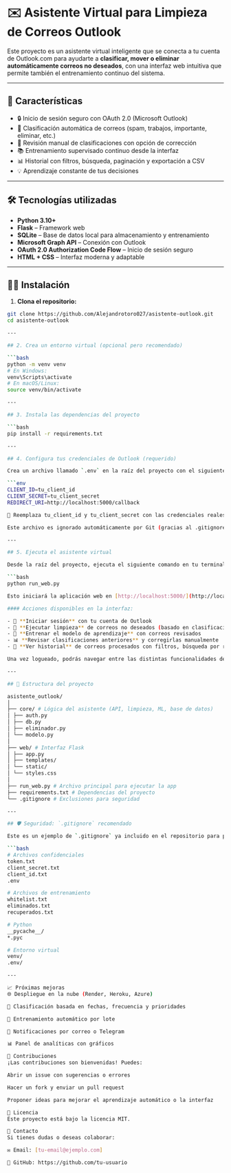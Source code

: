 # ✉️ Asistente Virtual para Limpieza de Correos Outlook

Este proyecto es un asistente virtual inteligente que se conecta a tu cuenta de Outlook.com para ayudarte a **clasificar, mover o eliminar automáticamente correos no deseados**, con una interfaz web intuitiva que permite también el entrenamiento continuo del sistema.

---

## 🚀 Características

- 🔒 Inicio de sesión seguro con OAuth 2.0 (Microsoft Outlook)
- 🧠 Clasificación automática de correos (spam, trabajos, importante, eliminar, etc.)
- 👀 Revisión manual de clasificaciones con opción de corrección
- 📚 Entrenamiento supervisado continuo desde la interfaz
- 📊 Historial con filtros, búsqueda, paginación y exportación a CSV
- 💡 Aprendizaje constante de tus decisiones

---

## 🛠️ Tecnologías utilizadas

- **Python 3.10+**
- **Flask** – Framework web
- **SQLite** – Base de datos local para almacenamiento y entrenamiento
- **Microsoft Graph API** – Conexión con Outlook
- **OAuth 2.0 Authorization Code Flow** – Inicio de sesión seguro
- **HTML + CSS** – Interfaz moderna y adaptable

---

## 🧑‍💻 Instalación

1. **Clona el repositorio:**

```bash
git clone https://github.com/Alejandrotoro027/asistente-outlook.git
cd asistente-outlook

---

## 2. Crea un entorno virtual (opcional pero recomendado)

```bash
python -m venv venv
# En Windows:
venv\Scripts\activate
# En macOS/Linux:
source venv/bin/activate

---

## 3. Instala las dependencias del proyecto

```bash
pip install -r requirements.txt

---

## 4. Configura tus credenciales de Outlook (requerido)

Crea un archivo llamado `.env` en la raíz del proyecto con el siguiente contenido:

```env
CLIENT_ID=tu_client_id
CLIENT_SECRET=tu_client_secret
REDIRECT_URI=http://localhost:5000/callback

🔐 Reemplaza tu_client_id y tu_client_secret con las credenciales reales de tu aplicación registrada en el Azure Portal, y asegúrate de que REDIRECT_URI coincida con la que configuraste (por ejemplo, http://localhost:5000/callback).

Este archivo es ignorado automáticamente por Git (gracias al .gitignore) y no se subirá al repositorio

---

## 5. Ejecuta el asistente virtual

Desde la raíz del proyecto, ejecuta el siguiente comando en tu terminal:

```bash
python run_web.py

Esto iniciará la aplicación web en [http://localhost:5000/](http://localhost:5000/).

#### Acciones disponibles en la interfaz:

- 🔑 **Iniciar sesión** con tu cuenta de Outlook  
- 🧹 **Ejecutar limpieza** de correos no deseados (basado en clasificación automática o manual)  
- 🧠 **Entrenar el modelo de aprendizaje** con correos revisados  
- 📊 **Revisar clasificaciones anteriores** y corregirlas manualmente  
- 📂 **Ver historial** de correos procesados con filtros, búsqueda por remitente y exportación a CSV

Una vez logueado, podrás navegar entre las distintas funcionalidades desde el **menú principal** de la interfaz.

---

## 📁 Estructura del proyecto

asistente_outlook/
│
├── core/ # Lógica del asistente (API, limpieza, ML, base de datos)
│ ├── auth.py
│ ├── db.py
│ ├── eliminador.py
│ └── modelo.py
│
├── web/ # Interfaz Flask
│ ├── app.py
│ ├── templates/
│ └── static/
│ └── styles.css
│
├── run_web.py # Archivo principal para ejecutar la app
├── requirements.txt # Dependencias del proyecto
└── .gitignore # Exclusiones para seguridad

---

## 🛡️ Seguridad: `.gitignore` recomendado

Este es un ejemplo de `.gitignore` ya incluido en el repositorio para proteger tus credenciales y archivos sensibles:

```bash
# Archivos confidenciales
token.txt
client_secret.txt
client_id.txt
.env

# Archivos de entrenamiento
whitelist.txt
eliminados.txt
recuperados.txt

# Python
__pycache__/
*.pyc

# Entorno virtual
venv/
.env/

---

📈 Próximas mejoras
🌐 Despliegue en la nube (Render, Heroku, Azure)

📅 Clasificación basada en fechas, frecuencia y prioridades

🧠 Entrenamiento automático por lote

🔔 Notificaciones por correo o Telegram

📊 Panel de analíticas con gráficos

🤝 Contribuciones
¡Las contribuciones son bienvenidas! Puedes:

Abrir un issue con sugerencias o errores

Hacer un fork y enviar un pull request

Proponer ideas para mejorar el aprendizaje automático o la interfaz

📄 Licencia
Este proyecto está bajo la licencia MIT.

💬 Contacto
Si tienes dudas o deseas colaborar:

✉️ Email: [tu-email@ejemplo.com]

🐙 GitHub: https://github.com/tu-usuario
